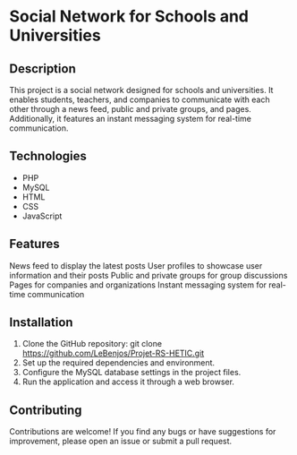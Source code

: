# Social Network for Schools and Universities

## Description

This project is a social network designed for schools and universities. It enables students, teachers, and companies to communicate with each other through a news feed, public and private groups, and pages. Additionally, it features an instant messaging system for real-time communication.

## Technologies

- PHP
- MySQL
- HTML
- CSS
- JavaScript

## Features

News feed to display the latest posts
User profiles to showcase user information and their posts
Public and private groups for group discussions
Pages for companies and organizations
Instant messaging system for real-time communication

## Installation
1. Clone the GitHub repository: git clone https://github.com/LeBenjos/Projet-RS-HETIC.git
2. Set up the required dependencies and environment.
3. Configure the MySQL database settings in the project files.
4. Run the application and access it through a web browser.

## Contributing
Contributions are welcome! If you find any bugs or have suggestions for improvement, please open an issue or submit a pull request.

